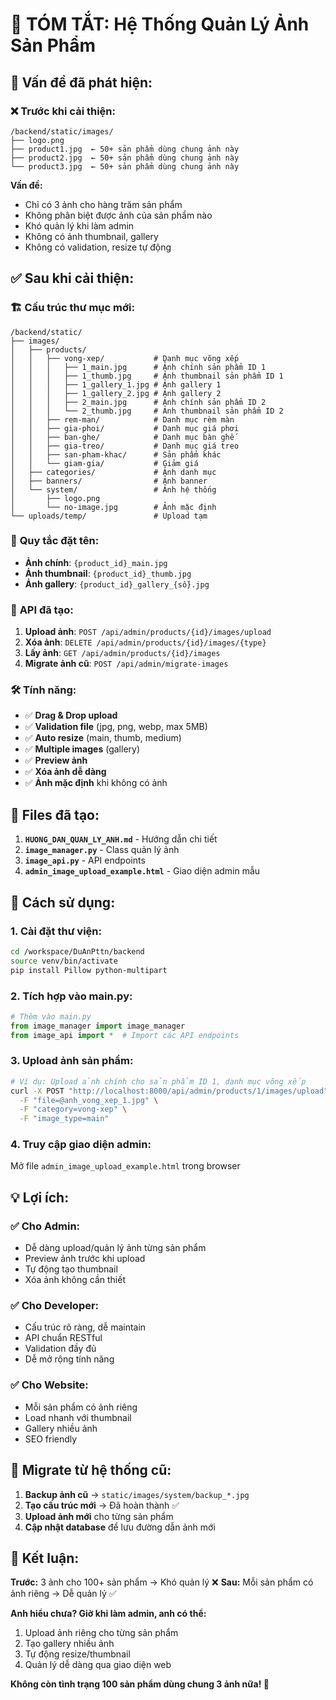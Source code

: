 # 📸 TÓM TẮT: Hệ Thống Quản Lý Ảnh Sản Phẩm

## 🎯 Vấn đề đã phát hiện:

### ❌ **Trước khi cải thiện:**
```
/backend/static/images/
├── logo.png
├── product1.jpg  ← 50+ sản phẩm dùng chung ảnh này
├── product2.jpg  ← 50+ sản phẩm dùng chung ảnh này  
└── product3.jpg  ← 50+ sản phẩm dùng chung ảnh này
```

**Vấn đề:**
- Chỉ có 3 ảnh cho hàng trăm sản phẩm
- Không phân biệt được ảnh của sản phẩm nào
- Khó quản lý khi làm admin
- Không có ảnh thumbnail, gallery
- Không có validation, resize tự động

## ✅ **Sau khi cải thiện:**

### 🏗️ **Cấu trúc thư mục mới:**
```
/backend/static/
├── images/
│   ├── products/
│   │   ├── vong-xep/           # Danh mục võng xếp
│   │   │   ├── 1_main.jpg      # Ảnh chính sản phẩm ID 1
│   │   │   ├── 1_thumb.jpg     # Ảnh thumbnail sản phẩm ID 1
│   │   │   ├── 1_gallery_1.jpg # Ảnh gallery 1
│   │   │   ├── 1_gallery_2.jpg # Ảnh gallery 2
│   │   │   ├── 2_main.jpg      # Ảnh chính sản phẩm ID 2
│   │   │   └── 2_thumb.jpg     # Ảnh thumbnail sản phẩm ID 2
│   │   ├── rem-man/            # Danh mục rèm màn
│   │   ├── gia-phoi/           # Danh mục giá phơi
│   │   ├── ban-ghe/            # Danh mục bàn ghế
│   │   ├── gia-treo/           # Danh mục giá treo
│   │   ├── san-pham-khac/      # Sản phẩm khác
│   │   └── giam-gia/           # Giảm giá
│   ├── categories/             # Ảnh danh mục
│   ├── banners/                # Ảnh banner
│   └── system/                 # Ảnh hệ thống
│       ├── logo.png
│       └── no-image.jpg        # Ảnh mặc định
└── uploads/temp/               # Upload tạm
```

### 🔧 **Quy tắc đặt tên:**
- **Ảnh chính**: `{product_id}_main.jpg`
- **Ảnh thumbnail**: `{product_id}_thumb.jpg` 
- **Ảnh gallery**: `{product_id}_gallery_{số}.jpg`

### 📝 **API đã tạo:**
1. **Upload ảnh**: `POST /api/admin/products/{id}/images/upload`
2. **Xóa ảnh**: `DELETE /api/admin/products/{id}/images/{type}`
3. **Lấy ảnh**: `GET /api/admin/products/{id}/images`
4. **Migrate ảnh cũ**: `POST /api/admin/migrate-images`

### 🛠️ **Tính năng:**
- ✅ **Drag & Drop upload**
- ✅ **Validation file** (jpg, png, webp, max 5MB)
- ✅ **Auto resize** (main, thumb, medium)
- ✅ **Multiple images** (gallery)
- ✅ **Preview ảnh**
- ✅ **Xóa ảnh dễ dàng**
- ✅ **Ảnh mặc định** khi không có ảnh

## 📁 **Files đã tạo:**

1. **`HUONG_DAN_QUAN_LY_ANH.md`** - Hướng dẫn chi tiết
2. **`image_manager.py`** - Class quản lý ảnh
3. **`image_api.py`** - API endpoints
4. **`admin_image_upload_example.html`** - Giao diện admin mẫu

## 🚀 **Cách sử dụng:**

### 1. **Cài đặt thư viện:**
```bash
cd /workspace/DuAnPttn/backend
source venv/bin/activate
pip install Pillow python-multipart
```

### 2. **Tích hợp vào main.py:**
```python
# Thêm vào main.py
from image_manager import image_manager
from image_api import *  # Import các API endpoints
```

### 3. **Upload ảnh sản phẩm:**
```bash
# Ví dụ: Upload ảnh chính cho sản phẩm ID 1, danh mục võng xếp
curl -X POST "http://localhost:8000/api/admin/products/1/images/upload" \
  -F "file=@anh_vong_xep_1.jpg" \
  -F "category=vong-xep" \
  -F "image_type=main"
```

### 4. **Truy cập giao diện admin:**
Mở file `admin_image_upload_example.html` trong browser

## 💡 **Lợi ích:**

### ✅ **Cho Admin:**
- Dễ dàng upload/quản lý ảnh từng sản phẩm
- Preview ảnh trước khi upload
- Tự động tạo thumbnail
- Xóa ảnh không cần thiết

### ✅ **Cho Developer:**
- Cấu trúc rõ ràng, dễ maintain
- API chuẩn RESTful
- Validation đầy đủ
- Dễ mở rộng tính năng

### ✅ **Cho Website:**
- Mỗi sản phẩm có ảnh riêng
- Load nhanh với thumbnail
- Gallery nhiều ảnh
- SEO friendly

## 🔄 **Migrate từ hệ thống cũ:**

1. **Backup ảnh cũ** → `static/images/system/backup_*.jpg`
2. **Tạo cấu trúc mới** → Đã hoàn thành ✅
3. **Upload ảnh mới** cho từng sản phẩm
4. **Cập nhật database** để lưu đường dẫn ảnh mới

## 🎯 **Kết luận:**

**Trước:** 3 ảnh cho 100+ sản phẩm → Khó quản lý ❌
**Sau:** Mỗi sản phẩm có ảnh riêng → Dễ quản lý ✅

**Anh hiểu chưa? Giờ khi làm admin, anh có thể:**
1. Upload ảnh riêng cho từng sản phẩm
2. Tạo gallery nhiều ảnh
3. Tự động resize/thumbnail
4. Quản lý dễ dàng qua giao diện web

**Không còn tình trạng 100 sản phẩm dùng chung 3 ảnh nữa! 🎉**